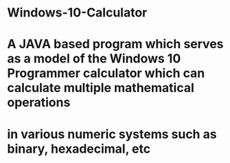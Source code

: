# Windows-10-Calculator

# A JAVA based program which serves as a model of the Windows 10 Programmer calculator which can calculate multiple mathematical operations 
# in various numeric systems such as binary, hexadecimal, etc
